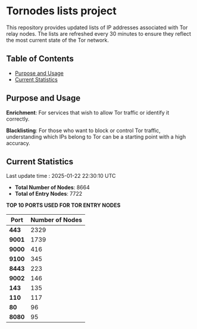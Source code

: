 # Tornodes lists project

This repository provides updated lists of IP addresses associated with Tor relay nodes. The lists are refreshed every 30 minutes to ensure they reflect the most current state of the Tor network.

## Table of Contents

- [Purpose and Usage](#purpose-and-usage)
- [Current Statistics](#current-statistics)


## Purpose and Usage

**Enrichment**: For services that wish to allow Tor traffic or identify it correctly.

**Blacklisting**: For those who want to block or control Tor traffic, understanding which IPs belong to Tor can be a starting point with a high accuracy.

## Current Statistics

Last update time : 2025-01-22 22:30:10 UTC

- **Total Number of Nodes**: 8664
- **Total of Entry Nodes**: 7722

**TOP 10 PORTS USED FOR TOR ENTRY NODES**

| **Port** | **Number of Nodes** |
|------|-----------------|
| **443**   | 2329  |
| **9001**   | 1739  |
| **9000**   | 416  |
| **9100**   | 345  |
| **8443**   | 223  |
| **9002**   | 146  |
| **143**   | 135  |
| **110**   | 117  |
| **80**   | 96  |
| **8080**   | 95  |

